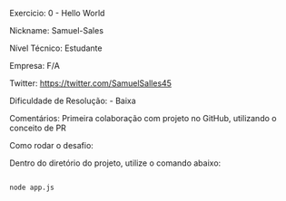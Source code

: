Exercicio: 0 - Hello World

Nickname: Samuel-Sales

Nível Técnico: Estudante

Empresa: F/A

Twitter: https://twitter.com/SamuelSalles45

Dificuldade de Resolução: - Baixa

Comentários: Primeira colaboração com projeto no GitHub, utilizando o conceito de PR

Como rodar o desafio:

Dentro do diretório do projeto, utilize o comando abaixo:

```bash

node app.js

```
